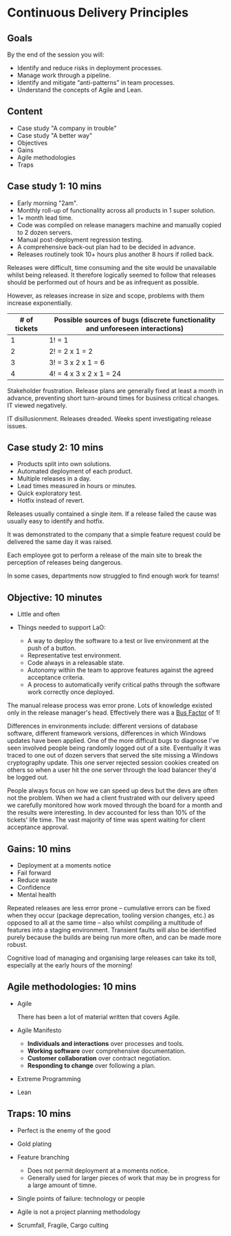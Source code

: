 # Continuous Delivery Principles

## Goals

By the end of the session you will:

- Identify and reduce risks in deployment processes.
- Manage work through a pipeline.
- Identify and mitigate “anti-patterns” in team processes.
- Understand the concepts of Agile and Lean.

## Content

- Case study "A company in trouble"
- Case study "A better way"
- Objectives
- Gains
- Agile methodologies
- Traps

## Case study 1: 10 mins

- Early morning "2am".
- Monthly roll-up of functionality across all products in 1 super solution.
- 1+ month lead time.
- Code was compiled on release managers machine and manually copied to 2 dozen servers.
- Manual post-deployment regression testing.
- A comprehensive back-out plan had to be decided in advance.
- Releases routinely took 10+ hours plus another 8 hours if rolled back.

Releases were difficult, time consuming and the site would be unavailable whilst being released. It therefore logically seemed to follow that releases should be performed out of hours and be as infrequent as possible.

However, as releases increase in size and scope, problems with them increase exponentially.

| # of tickets | Possible sources of bugs (discrete functionality and unforeseen interactions) |
| ------------ | ----------------------------------------------------------------------------- |
| 1            | 1! = 1                                                                        |
| 2            | 2! = 2 x 1 = 2                                                                |
| 3            | 3! = 3 x 2 x 1 = 6                                                            |
| 4            | 4! = 4 x 3 x 2 x 1 = 24                                                       |

Stakeholder frustration. Release plans are generally fixed at least a month in advance, preventing short turn-around times for business critical changes. IT viewed negatively.

IT disillusionment. Releases dreaded. Weeks spent investigating release issues.

## Case study 2: 10 mins

- Products split into own solutions.
- Automated deployment of each product.
- Multiple releases in a day.
- Lead times measured in hours or minutes.
- Quick exploratory test.
- Hotfix instead of revert.

Releases usually contained a single item. If a release failed the cause was usually easy to identify and hotfix.

It was demonstrated to the company that a simple feature request could be delivered the same day it was raised.

Each employee got to perform a release of the main site to break the perception of releases being dangerous.

In some cases, departments now struggled to find enough work for teams!

## Objective: 10 minutes

- Little and often
- Things needed to support LaO:

  - A way to deploy the software to a test or live environment at the push of a button.
  - Representative test environment.
  - Code always in a releasable state.
  - Autonomy within the team to approve features against the agreed acceptance criteria.
  - A process to automatically verify critical paths through the software work correctly once deployed.

The manual release process was error prone. Lots of knowledge existed only in the release manager's head. Effectively there was a [Bus Factor](https://en.wikipedia.org/wiki/Bus_factor) of 1!

Differences in environments include: different versions of database software, different framework versions, differences in which Windows updates have been applied. One of the more difficult bugs to diagnose I've seen involved people being randomly logged out of a site. Eventually it was traced to one out of dozen servers that served the site missing a Windows cryptography update. This one server rejected session cookies created on others so when a user hit the one server through the load balancer they'd be logged out.

People always focus on how we can speed up devs but the devs are often not the problem. When we had a client frustrated with our delivery speed we carefully monitored how work moved through the board for a month and the results were interesting. In dev accounted for less than 10% of the tickets' life time. The vast majority of time was spent waiting for client acceptance approval.

## Gains: 10 mins

- Deployment at a moments notice
- Fail forward
- Reduce waste
- Confidence
- Mental health

Repeated releases are less error prone – cumulative errors can be fixed when they occur (package deprecation, tooling version changes, etc.) as opposed to all at the same time – also whilst compiling a multitude of features into a staging environment. Transient faults will also be identified purely because the builds are being run more often, and can be made more robust.

Cognitive load of managing and organising large releases can take its toll, especially at the early hours of the morning!

## Agile methodologies: 10 mins

- Agile

  There has been a lot of material written that covers Agile.

- Agile Manifesto

  - **Individuals and interactions** over processes and tools.
  - **Working software** over comprehensive documentation.
  - **Customer collaboration** over contract negotiation.
  - **Responding to change** over following a plan.

- Extreme Programming
- Lean

## Traps: 10 mins

- Perfect is the enemy of the good
- Gold plating
- Feature branching

  - Does not permit deployment at a moments notice.
  - Generally used for larger pieces of work that may be in progress for a large amount of timne.

- Single points of failure: technology or people
- Agile is not a project planning methodology
- Scrumfall, Fragile, Cargo culting

